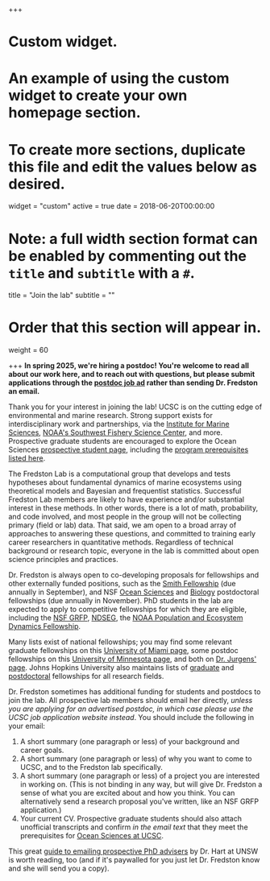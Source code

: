 +++
# Custom widget.
# An example of using the custom widget to create your own homepage section.
# To create more sections, duplicate this file and edit the values below as desired.
widget = "custom"
active = true
date = 2018-06-20T00:00:00

# Note: a full width section format can be enabled by commenting out the `title` and `subtitle` with a `#`.
title = "Join the lab"
subtitle = ""

# Order that this section will appear in.
weight = 60

+++
**In spring 2025, we're hiring a postdoc! You're welcome to read all about our work here, and to reach out with questions, but please submit applications through the [postdoc job ad](https://recruit.ucsc.edu/JPF01892) rather than sending Dr. Fredston an email.** 

Thank you for your interest in joining the lab! UCSC is on the cutting edge of environmental and marine research. Strong support exists for interdisciplinary work and partnerships, via the [Institute for Marine Sciences](https://ims.ucsc.edu/), [NOAA's Southwest Fishery Science Center](https://www.fisheries.noaa.gov/about/southwest-fisheries-science-center), and more. Prospective graduate students are encouraged to explore the Ocean Sciences [prospective student page](https://oceansci.ucsc.edu/about/prosp-student-resources.html), including the [program prerequisites listed here](https://catalog.ucsc.edu/Current/General-Catalog/Academic-Units/Physical-and-Biological-Sciences-Division/Ocean-Sciences). 

The Fredston Lab is a computational group that develops and tests hypotheses about fundamental dynamics of marine ecosystems using theoretical models and Bayesian and frequentist statistics. Successful Fredston Lab members are likely to have experience and/or substantial interest in these methods. In other words, there is a lot of math, probability, and code involved, and most people in the group will not be collecting primary (field or lab) data. That said, we am open to a broad array of approaches to answering these questions, and committed to training early career researchers in quantitative methods. Regardless of technical background or research topic, everyone in the lab is committed about open science principles and practices. 

Dr. Fredston is always open to co-developing proposals for fellowships and other externally funded positions, such as the [Smith Fellowship](https://conbio.org/mini-sites/smith-fellows) (due annually in September), and NSF [Ocean Sciences](https://new.nsf.gov/funding/opportunities/ocean-sciences-postdoctoral-research-fellowships-0) and [Biology](https://new.nsf.gov/funding/opportunities/postdoctoral-research-fellowships-biology-prfb) postdoctoral fellowships (due annually in November). PhD students in the lab are expected to apply to competitive fellowships for which they are eligible, including the [NSF GRFP](https://www.nsfgrfp.org/), [NDSEG](https://ndseg.org/), the [NOAA Population and Ecosystem Dynamics Fellowship](https://seagrant.noaa.gov/NMFS-SG-Fellowship). 

Many lists exist of national fellowships; you may find some relevant graduate fellowships on this [University of Miami page](https://graduate.rsmas.miami.edu/phd-and-ms-programs/ocean-sciences/national-fellowships-awards/index.html), some postdoc fellowships on this [University of Minnesota page](https://cbs.umn.edu/academics/departments/eeb/postdocs/opportunities), and both on [Dr. Jurgens' page](https://jurgenslab.com/grad-postdoc-funding/). Johns Hopkins University also maintains lists of [graduate](https://research.jhu.edu/rdt/funding-opportunities/graduate/) and [postdoctoral](https://research.jhu.edu/rdt/funding-opportunities/postdoctoral/) fellowships for all research fields. 

Dr. Fredston sometimes has additional funding for students and postdocs to join the lab. All prospective lab members should email her directly, *unless you are applying for an advertised postdoc, in which case please use the UCSC job application website instead*. You should include the following in your email:

1. A short summary (one paragraph or less) of your background and career goals.
1. A short summary (one paragraph or less) of why you want to come to UCSC, and to the Fredston lab specifically. 
1. A short summary (one paragraph or less) of a project you are interested in working on. (This is not binding in any way, but will give Dr. Fredston a sense of what you are excited about and how you think. You can alternatively send a research proposal you've written, like an NSF GRFP application.)
1. Your current CV. Prospective graduate students should also attach unofficial transcripts and confirm *in the email text* that they meet the prerequisites for [Ocean Sciences at UCSC](https://catalog.ucsc.edu/Current/General-Catalog/Academic-Units/Physical-and-Biological-Sciences-Division/Ocean-Sciences). 

This great [guide to emailing prospective PhD advisers](https://doi.org/10.1038/d41586-023-00786-8) by Dr. Hart at UNSW is worth reading, too (and if it's paywalled for you just let Dr. Fredston know and she will send you a copy).
